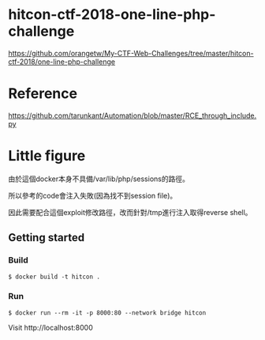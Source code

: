 # hitcon-ctf-2018-one-line-php-challenge
https://github.com/orangetw/My-CTF-Web-Challenges/tree/master/hitcon-ctf-2018/one-line-php-challenge

# Reference
https://github.com/tarunkant/Automation/blob/master/RCE_through_include.py

# Little figure
由於這個docker本身不具備/var/lib/php/sessions的路徑。

所以參考的code會注入失敗(因為找不到session file)。

因此需要配合這個exploit修改路徑，改而針對/tmp進行注入取得reverse shell。


## Getting started
### Build

```
$ docker build -t hitcon .
```

### Run

```
$ docker run --rm -it -p 8000:80 --network bridge hitcon
```

Visit http://localhost:8000

